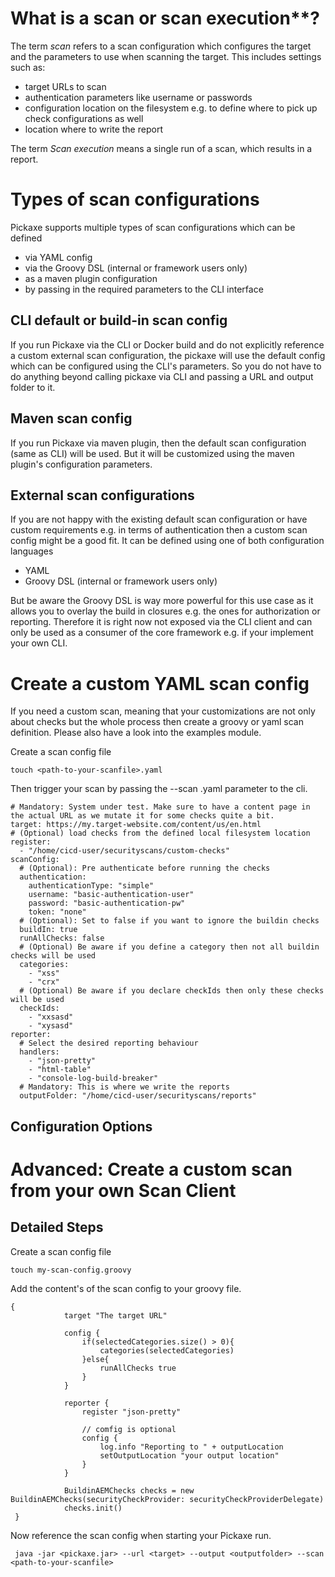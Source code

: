 # What is a scan or scan execution**?

The term _scan_ refers to a scan configuration which configures the target and the parameters to use when scanning the target. 
This includes settings such as:
* target URLs to scan
* authentication parameters like username or passwords
* configuration location on the filesystem e.g. to define where to pick up check configurations as well 
* location where to write the report

The term _Scan execution_ means a single run of a scan, which results in a report.

# Types of scan configurations
Pickaxe supports multiple types of scan configurations which can be defined 
* via YAML config
* via the Groovy DSL (internal or framework users only)
* as a maven plugin configuration 
* by passing in the required parameters to the CLI interface

## CLI default or build-in scan config
If you run Pickaxe via the CLI or Docker build and do not explicitly reference a custom external scan configuration,
the pickaxe will use the default config which can be configured using the CLI's parameters.
So you do not have to do anything beyond calling pickaxe via CLI and passing  a URL and output folder to it.

## Maven scan config
If you run Pickaxe via maven plugin, then the default scan configuration (same as CLI) will be used.
But it will be customized using the maven plugin's configuration parameters. 

## External scan configurations
If you are not happy with the existing default scan configuration or 
have custom requirements e.g. in terms of authentication then a custom scan config might be a good fit.
It can be defined using one of both configuration languages
* YAML 
* Groovy DSL (internal or framework users only)

But be aware the Groovy DSL is way more powerful for this use case as it allows you to overlay 
the build in closures e.g. the ones for authorization or reporting. 
Therefore it is right now not exposed via the CLI client and can only be used as a consumer of the core framework e.g. if your implement your own CLI.


# Create a custom YAML scan config 

If you need a custom scan, meaning that your customizations are not only about checks 
but the whole process then create a groovy or yaml scan definition.
Please also have a look into the examples module.

Create a scan config file

    touch <path-to-your-scanfile>.yaml

Then trigger your scan by passing the --scan <path-to-your-scanfile>.yaml parameter to the cli.
    
    # Mandatory: System under test. Make sure to have a content page in the actual URL as we mutate it for some checks quite a bit.
    target: https://my.target-website.com/content/us/en.html
    # (Optional) load checks from the defined local filesystem location
    register:
      - "/home/cicd-user/securityscans/custom-checks"
    scanConfig:
      # (Optional): Pre authenticate before running the checks
      authentication:
        authenticationType: "simple"
        username: "basic-authentication-user"
        password: "basic-authentication-pw"
        token: "none"
      # (Optional): Set to false if you want to ignore the buildin checks
      buildIn: true
      runAllChecks: false
      # (Optional) Be aware if you define a category then not all buildin checks will be used
      categories:
        - "xss"
        - "crx"
      # (Optional) Be aware if you declare checkIds then only these checks will be used
      checkIds:
        - "xxsasd"
        - "xysasd"
    reporter:
      # Select the desired reporting behaviour
      handlers:
        - "json-pretty"
        - "html-table"
        - "console-log-build-breaker"
      # Mandatory: This is where we write the reports
      outputFolder: "/home/cicd-user/securityscans/reports"
    
## Configuration Options
    
    
# Advanced: Create a custom scan from your own Scan Client 


## Detailed Steps

Create a scan config file

    touch my-scan-config.groovy

Add the content's of the scan config to your groovy file.

    {
                target "The target URL"
    
                config {
                    if(selectedCategories.size() > 0){
                        categories(selectedCategories)
                    }else{
                        runAllChecks true
                    }
                }
    
                reporter {
                    register "json-pretty"
                    
                    // comfig is optional
                    config {
                        log.info "Reporting to " + outputLocation
                        setOutputLocation "your output location"
                    }
                }
    
                BuildinAEMChecks checks = new BuildinAEMChecks(securityCheckProvider: securityCheckProviderDelegate)
                checks.init()
     }

Now reference the scan config when starting your Pickaxe run.

     java -jar <pickaxe.jar> --url <target> --output <outputfolder> --scan <path-to-your-scanfile> 
